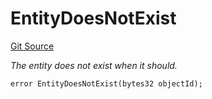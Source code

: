 # EntityDoesNotExist
[Git Source](https://github.com/nayms/contracts-v3/blob/08976c385ed293c18988aa46a13c47179dbb0a28/src/shared/CustomErrors.sol)

*The entity does not exist when it should.*


```solidity
error EntityDoesNotExist(bytes32 objectId);
```

